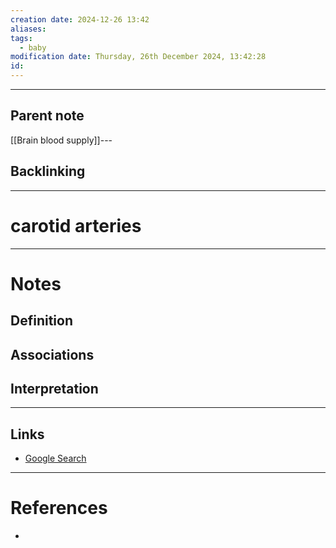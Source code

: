 ```yaml
---
creation date: 2024-12-26 13:42
aliases: 
tags:
  - baby
modification date: Thursday, 26th December 2024, 13:42:28
id:
---
```

---

## Parent note
[[Brain blood supply]]---
## Backlinking


---
# carotid arteries


---
# Notes

## Definition

## Associations

## Interpretation

---
## Links
- [Google Search](https://www.google.com/search?q=carotid+arteries)

---
# References
+ 